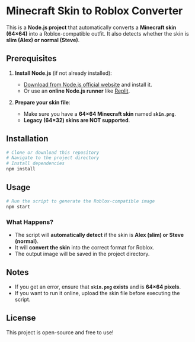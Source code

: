 # Minecraft Skin to Roblox Converter

This is a **Node.js project** that automatically converts a **Minecraft skin (64×64)** into a Roblox-compatible outfit. It also detects whether the skin is **slim (Alex) or normal (Steve)**.

## Prerequisites

1. **Install Node.js** (if not already installed):  
   - [Download from Node.js official website](https://nodejs.org/) and install it.  
   - Or use an **online Node.js runner** like [Replit](https://replit.com/).

2. **Prepare your skin file**:  
   - Make sure you have a **64×64 Minecraft skin** named **`skin.png`**.
   - **Legacy (64×32) skins are NOT supported**.

## Installation

```sh
# Clone or download this repository
# Navigate to the project directory
# Install dependencies
npm install
```

## Usage

```sh
# Run the script to generate the Roblox-compatible image
npm start
```

### What Happens?
- The script will **automatically detect** if the skin is **Alex (slim) or Steve (normal)**.
- It will **convert the skin** into the correct format for Roblox.
- The output image will be saved in the project directory.

## Notes
- If you get an error, ensure that **`skin.png` exists** and is **64×64 pixels**.
- If you want to run it online, upload the skin file before executing the script.

## License
This project is open-source and free to use!
